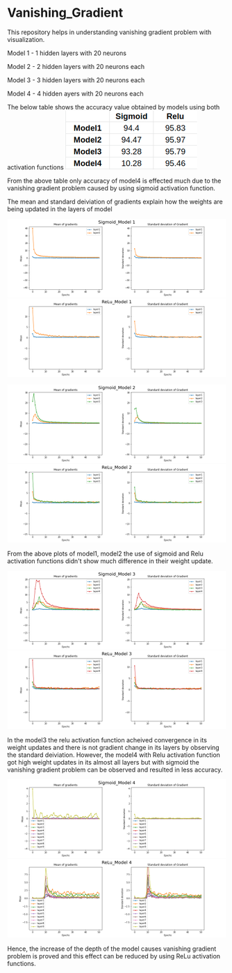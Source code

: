 # Vanishing_Gradient
This repository helps in understanding vanishing gradient problem with visualization. 

Model 1 - 1 hidden layers with 20 neurons 

Model 2 - 2 hidden layers with 20 neurons each 

Model 3 - 3 hidden layers with 20 neurons each 

Model 4 - 4 hidden ayers with 20 neurons each 


The below table shows the accuracy value obtained by models using both activation functions
![My Image](results/Accuracy.png)

From the above table only accuracy of model4 is effected much due to the vanishing gradient problem caused by using sigmoid activation function. 

The mean and standard deiviation of gradients explain how the weights are being updated in the layers of model 

![My Image](results/Sigmoid_Model_1.png)
![My Image](results/Relu_Model_1.png)

![My Image](results/Sigmoid_Model_2.png)
![My Image](results/Relu_Model_2.png)

From the above plots of model1, model2 the use of sigmoid and Relu activation functions didn't show much difference in their weight update. 


![My Image](results/Sigmoid_Model_3.png)
![My Image](results/Relu_Model_3.png)

In the model3 the relu activation function acheived convergence in its weight updates and there is not gradient change in its layers by observing the standard deiviation. However, the model4 with Relu activation function got high weight updates in its almost all layers but with sigmoid the vanishing gradient problem can be observed and resulted in less accuracy. 

![My Image](results/Sigmoid_Model_4.png)
![My Image](results/Relu_Model_4.png)

Hence, the increase of the depth of the model causes vanishing gradient problem is proved and this effect can be reduced by using ReLu activation functions. 




